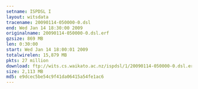 ```yaml
---
setname: ISPDSL I
layout: witsdata
tracename: 20090114-050000-0.dsl
end: Wed Jan 14 18:30:00 2009
originalname: 20090114-050000-0.dsl.erf
gzsize: 869 MB
len: 0:30:00
start: Wed Jan 14 18:00:01 2009
totalwirelen: 15,879 MB
pkts: 27 million
download: ftp://wits.cs.waikato.ac.nz/ispdsl/1/20090114-050000-0.dsl.erf.gz
size: 2,113 MB
md5: e9dcec5be54c9f41da06415a54fe1ac6
---
```

